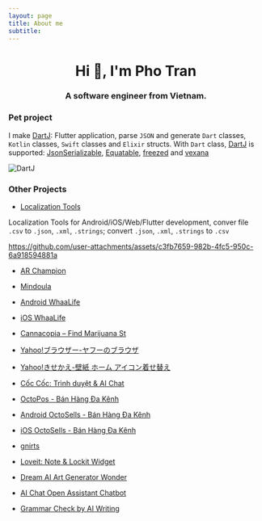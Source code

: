 ```yaml
---
layout: page
title: About me
subtitle:
---
```


<h1 align="center">Hi 👋, I'm Pho Tran</h1>
<h3 align="center">A software engineer from Vietnam.</h3>


### Pet project 

I make [DartJ](https://dartj.web.app/#/): Flutter application, parse `JSON` and generate `Dart` classes, `Kotlin` classes, `Swift` classes and `Elixir` structs. With `Dart` class, [DartJ](https://dartj.web.app/#/) is supported: [JsonSerializable](https://pub.dev/packages/json_serializable), [Equatable](https://pub.dev/packages/equatable), [freezed](https://pub.dev/packages/freezed) and [vexana](https://pub.dev/packages/vexana) 

![DartJ](https://github.com/ttpho/ttpho/assets/3994863/97b27bfc-073b-46af-9604-d7dd397510bb)



### Other Projects

- [Localization Tools ](https://localizationtools.web.app/)

Localization Tools for Android/iOS/Web/Flutter development, conver file `.csv` to `.json`, `.xml`, `.strings`; 
convert `.json`, `.xml`, `.strings` to `.csv`


https://github.com/user-attachments/assets/c3fb7659-982b-4fc5-950c-6a918594881a




- [AR Champion](https://play.google.com/store/apps/details?id=photran.me.archampion)

- [Mindoula](https://play.google.com/store/apps/details?id=com.mindoula.royals)

- [Android WhaaLife](https://play.google.com/store/apps/details?id=com.whaa)

- [iOS WhaaLife](https://itunes.apple.com/vn/app/whaalife/id1190351061?l=vi&mt=8)

- [Cannacopia – Find Marijuana St](https://play.google.com/store/apps/details?id=com.naturesdreaminc.cannacopia)

- [Yahoo!ブラウザー-ヤフーのブラウザ](https://play.google.com/store/apps/details?id=jp.co.yahoo.android.ybrowser&hl=ja)

- [Yahoo!きせかえ-壁紙 ホーム アイコン着せ替え](https://play.google.com/store/apps/details?id=com.buzzpia.aqua.launcher.buzzhome&hl=ja)

- [Cốc Cốc: Trình duyệt & AI Chat](https://play.google.com/store/apps/details?id=com.coccoc.trinhduyet)

- [OctoPos - Bán Hàng Đa Kênh](https://play.google.com/store/apps/details?id=com.onpoint.octopos)

- [Android OctoSells - Bán Hàng Đa Kênh](https://play.google.com/store/apps/details?id=com.onpoint.octosells)

- [iOS OctoSells - Bán Hàng Đa Kênh](https://apps.apple.com/us/app/octosells-b%C3%A1n-h%C3%A0ng-%C4%91a-k%C3%AAnh/id1620487688)

- [gnirts](https://gnirts-2023.web.app/#/)

- [Loveit: Note & Lockit Widget](https://play.google.com/store/apps/details?id=com.smartwidgetlabs.notetogether)

- [Dream AI Art Generator Wonder](https://play.google.com/store/apps/details?id=com.smartwidgetlabs.aiart)

- [AI Chat Open Assistant Chatbot](https://play.google.com/store/apps/details?id=com.smartwidgetlabs.chatgpt)

- [Grammar Check by AI Writing](https://play.google.com/store/apps/details?id=ai.metaverselabs.grammargpt)
